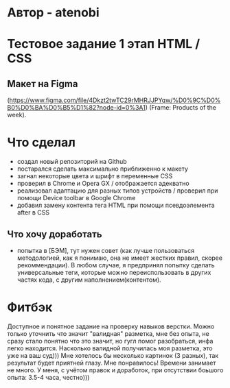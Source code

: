 # Автор - atenobi
# Тестовое задание 1 этап HTML / CSS

## Макет на Figma
(https://www.figma.com/file/4Dkzt2twTC29rMHRJJPYqw/%D0%9C%D0%B0%D0%BA%D0%B5%D1%82?node-id=0%3A1) (Frame: Products of the week). 

# Что сделал

* создал новый репозиторий на Github
* постарался сделать максимально приближенно к макету
* загнал некоторые цвета и шрифт в переменные CSS
* проверил в Chrome и Opera GX / отображается адекватно
* реализовал адаптацию для разных типов устройств 
/ проверил при помощи Device toolbar в Google Chrome
* добавил замену контента тега HTML при помощи псевдоэлемента 
after в CSS

## Что хочу доработать

* попытка в [БЭМ], тут нужен совет
(как лучше пользоваться методологией, как я понимаю,
она не имеет жестких правил, скорее рекоммендации).
В любом случае, я предпринял попытку сделать универсальные 
теги, которые можно переиспользовать в других частях кода, с
другим наполнением(контентом).

# Фитбэк

 Доступное и понятное задание на проверку навыков верстки.
Можно только уточнить что значит "валидная" разметка, мне 
без опыта, не сразу стало понятно что это значит, но гугл
помог разобраться, инфа легко находится. 
Насколько валидной получилась моя разметка, это уже на ваш суд)))
Мне хотелось бы несколько картинок (3 разных), так результат 
 будет приятней глазу.
 Мне понравилось! Времени занимает не много. У меня, с учётом 
 правок и доработок, при отсутствии боьшого опыта: 3.5-4 часа,
 честно)))

